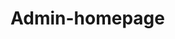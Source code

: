 # Admin-homepage
<!DOCTYPE html>
<html>
<head>
<meta name="viewport" content="width=device-width, initial-scale=1">
<style>
.btn {
 border: none;
 background-color: coherent;
 padding: 14px 28px;
 font-size: 16px;
 cursor: pointer;
 display: inline-block;
}

.btn:hover {background: #eee;}

.pending {color: green;}
.pproved {color: dodgerblue;}

</head>
<body>
<h1> 
<img src="" alt="" width="100" height="50">
Welcome Admin!
</h1>
<button class="btn pending">Pending accounts</button>
<button class="btn approved">Approved accounts</button>
<html>
